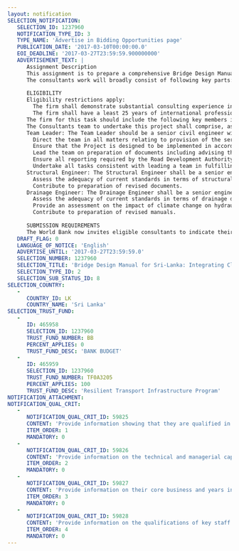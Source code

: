 ```yaml
---
layout: notification
SELECTION_NOTIFICATION: 
   SELECTION_ID: 1237960
   NOTIFICATION_TYPE_ID: 3
   TYPE_NAME: 'Advertise in Bidding Opportunities page'
   PUBLICATION_DATE: '2017-03-10T00:00:00.0'
   EOI_DEADLINE: '2017-03-27T23:59:59.900000000'
   ADVERTISEMENT_TEXT: |
      Assignment Description 
      This assignment is to prepare a comprehensive Bridge Design Manual for Sri Lanka integrating climate change risks, in a manner that it can be used by a practicing engineer to be able to design a bridge with traffic, hydrology, hydraulics, geotechnical & structural considerations, reflecting local conditions that is resilient when it comes to climate change and seismic considerations. 
      The consultants work will broadly consist of following key parts: 1) review the existing bridge design manual and other relevant documents; 2) review available traffic loading data to propose suitable and practical design parameters; 3) Establish hydrological & hydraulic consideration to be addressed in designing river bridges; 4) Review the geotechnical investigations required and propose new techniques where deemed necessary to enhance climate and seismic resilience; 5) Demonstrate the practicality of the proposed procedures for identifying the best foundation type/investigation/designs with representative design examples for foundation; 6) Review the substructure & superstructure designs generally adopted and improve the selection and design;7) Review existing construction practices and formworks adopted and discuss/propose alternative practices; 8) Discuss advantages and disadvantages of continuous construction with recommendation for usage, emphasizing on possible methods of achieving continuity using precast components with additional design considerations required with examples.9) Review the bridge accessories adopted currently and improve/introduce them if deemed necessary with sample calculations where required to demonstrate their applicability with respect to loads & durability. 10) Review and propose possible new technologies and materials to enhance the bridge design and climate change consideration into bridge design; 11) Suggest/establish procedure for managing the design process and the Central/Provincial Design offices in a manner to enhance efficiency & effectiveness in Design of Bridges to suit the Bridge stock in general;11) Review existing launching methods and formwork systems adopted/practiced  and discuss/propose various launching practices and form and false work adoptable for local conditions/designs with design considerations required for different bridge types.
      
      ELIGIBILITY
      Eligibility restrictions apply:
      	The firm shall demonstrate substantial consulting experience in developing bridge design manual, bridge design, bridge construction, and integrating risks and uncertainties around climate change into bridge design. 
      	The firm shall have a least 25 years of international professional experience with at least 10 years of managerial experience in projects of a similar nature and magnitude. Experience of working in Sir Lanka would be an added advantage. 
      The firm for this task should include the following key members in the team:
      The Consultants team to undertake this project shall comprise, as a minimum, a Design Team Leader, a Structural Engineer and a Drainage Engineer. Other specialists, technicians, support and administrative staff may be required as necessary to fulfill the requirements of this TOR.
      Team Leader: The Team Leader should be a senior civil engineer with at least 25 years international professional experience with at least 10 years of managerial experience in projects of a similar nature and magnitude. At least 15 years of experience in bridge design involving different types of bridges and bridge construction. Experience of working in Sri Lanka on projects financed by multilateral development banks will be an advantage. The Team Leader will:
      	Direct the team in all matters relating to provision of the services;
      	Ensure that the Project is designed to be implemented in accordance with this TOR;
      	Lead the team on preparation of documents including advising the Road Development Authority on required matters;
      	Ensure all reporting required by the Road Development Authority and World Bank is fully and punctually delivered;
      	Undertake all tasks consistent with leading a team in fulfilling the TOR.
      Structural Engineer: The Structural Engineer shall be a senior engineer with at least 15 years of professional experience in bridge engineering and construction.  The Structural Engineer will:
      	Assess the adequacy of current standards in terms of structural design;
      	Contribute to preparation of revised documents.
      Drainage Engineer: The Drainage Engineer shall be a senior engineer with at least 15 years of professional experience in hydraulic engineering.  The Drainage Engineer will:
      	Assess the adequacy of current standards in terms of drainage design;
      	Provide an assessment on the impact of climate change on hydraulic design standards;
      	Contribute to preparation of revised manuals.
      
      SUBMISSION REQUIREMENTS
      The World Bank now invites eligible consultants to indicate their interest in providing the services. Interested consultants must provide information indicating that they are qualified to perform the services (brochures, description of similar assignments, experience in similar conditions, availability of appropriate skills among staff, etc. for firms; CV and cover letter for individuals). The Expression of Interest should include a list of past similar studies, and a list of studies done in Sir Lanka and Asia. Please note that the total size of the EoI should be less than 10 pages. Prospective Consultants are kindly requested to respect this limit as evaluators may not review information provided beyond 10 pages.
   DRAFT_FLAG: 0
   LANGUAGE_OF_NOTICE: 'English'
   ADVERTISE_UNTIL: '2017-03-27T23:59:59.0'
   SELECTION_NUMBER: 1237960
   SELECTION_TITLE: 'Bridge Design Manual for Sri-Lanka: Integrating Climate Change Risks.'
   SELECTION_TYPE_ID: 2
   SELECTION_SUB_STATUS_ID: 8
SELECTION_COUNTRY: 
   - 
      COUNTRY_ID: LK
      COUNTRY_NAME: 'Sri Lanka'
SELECTION_TRUST_FUND: 
   - 
      ID: 465958
      SELECTION_ID: 1237960
      TRUST_FUND_NUMBER: BB
      PERCENT_APPLIES: 0
      TRUST_FUND_DESC: 'BANK BUDGET'
   - 
      ID: 465959
      SELECTION_ID: 1237960
      TRUST_FUND_NUMBER: TF0A3205
      PERCENT_APPLIES: 100
      TRUST_FUND_DESC: 'Resilient Transport Infrastructure Program'
NOTIFICATION_ATTACHMENT: 
NOTIFICATION_QUAL_CRIT: 
   - 
      NOTIFICATION_QUAL_CRIT_ID: 59825
      CONTENT: 'Provide information showing that they are qualified in the field of the assignment.'
      ITEM_ORDER: 1
      MANDATORY: 0
   - 
      NOTIFICATION_QUAL_CRIT_ID: 59826
      CONTENT: 'Provide information on the technical and managerial capabilities of the firm.'
      ITEM_ORDER: 2
      MANDATORY: 0
   - 
      NOTIFICATION_QUAL_CRIT_ID: 59827
      CONTENT: 'Provide information on their core business and years in business.'
      ITEM_ORDER: 3
      MANDATORY: 0
   - 
      NOTIFICATION_QUAL_CRIT_ID: 59828
      CONTENT: 'Provide information on the qualifications of key staff.'
      ITEM_ORDER: 4
      MANDATORY: 0
---
```


